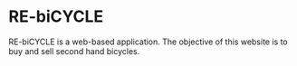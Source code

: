 # RE-biCYCLE
RE-biCYCLE is a web-based application. The objective of this website is to buy and sell second hand bicycles. 
